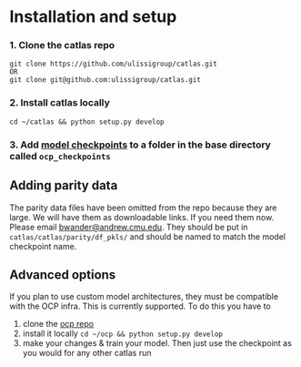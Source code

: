 # Installation and setup

### 1. Clone the catlas repo 
```
git clone https://github.com/ulissigroup/catlas.git
OR
git clone git@github.com:ulissigroup/catlas.git
```
### 2. Install catlas locally
```
cd ~/catlas && python setup.py develop
```
### 3. Add [model checkpoints](https://github.com/Open-Catalyst-Project/ocp/blob/main/MODELS.md) to a folder in the base directory called `ocp_checkpoints`

## Adding parity data
The parity data files have been omitted from the repo because they are large. We will have them as downloadable links. If you need them now. Please email bwander@andrew.cmu.edu. They should be put in `catlas/catlas/parity/df_pkls/` and should be named to match the model checkpoint name.

## Advanced options
If you plan to use custom model architectures, they must be compatible with the OCP infra. This is currently supported. To do this you have to
1. clone the [ocp repo](https://github.com/Open-Catalyst-Project/ocp)
2. install it locally `cd ~/ocp && python setup.py develop`
3. make your changes & train your model. Then just use the checkpoint as you would for any other catlas run
